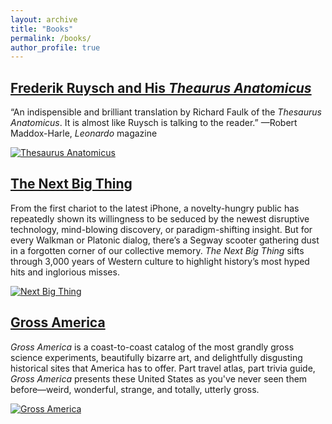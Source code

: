```yaml
---
layout: archive
title: "Books"
permalink: /books/
author_profile: true
---
```


## [Frederik Ruysch and His *Theaurus Anatomicus*](https://mitpress.mit.edu/9780262046039/frederik-ruysch-and-his-ithesaurus-anatomicusi/)

“An indispensible and brilliant translation by Richard Faulk of the *Thesaurus Anatomicus*. It is almost like Ruysch is talking to the reader.”
—Robert Maddox-Harle, *Leonardo* magazine

[![Thesaurus Anatomicus](https://richardkf.github.io/images/ruysch.png)](https://mitpress.mit.edu/9780262046039/frederik-ruysch-and-his-ithesaurus-anatomicusi/)

## [The Next Big Thing](https://www.amazon.com/Next-Big-Thing-Boom-Bust-ebook/dp/B0873CG9WX)

From the first chariot to the latest iPhone, a novelty-hungry public has repeatedly shown its willingness to be seduced by the newest disruptive technology, mind-blowing discovery, or paradigm-shifting insight. But for every Walkman or Platonic dialog, there’s a Segway scooter gathering dust in a forgotten corner of our collective memory. *The Next Big Thing* sifts through 3,000 years of Western culture to highlight history’s most hyped hits and inglorious misses.

[![Next Big Thing](https://richardkf.github.io/images/nbt.jpg)](https://www.amazon.com/Next-Big-Thing-Boom-Bust-ebook/dp/B0873CG9WX)

## [Gross America](https://www.penguinrandomhouse.com/books/308237/gross-america-by-richard-faulk/)

*Gross America* is a coast-to-coast catalog of the most grandly gross science experiments, beautifully bizarre art, and delightfully disgusting historical sites that America has to offer. Part travel atlas, part trivia guide, *Gross America* presents these United States as you've never seen them before—weird, wonderful, strange, and totally, utterly gross.

[![Gross America](https://richardkf.github.io/images/grosam.png)](https://www.penguinrandomhouse.com/books/308237/gross-america-by-richard-faulk/)
